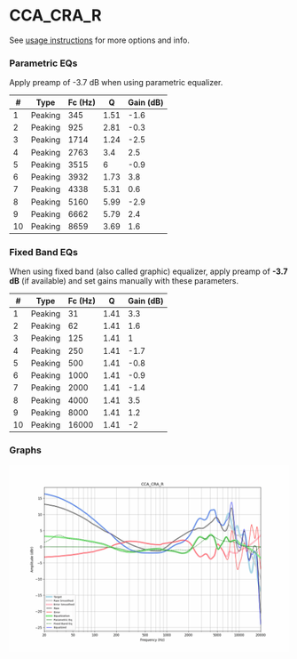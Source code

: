 # CCA_CRA_R
See [usage instructions](https://github.com/jaakkopasanen/AutoEq#usage) for more options and info.

### Parametric EQs
Apply preamp of -3.7 dB when using parametric equalizer.

|   # | Type    |   Fc (Hz) |    Q |   Gain (dB) |
|-----|---------|-----------|------|-------------|
|   1 | Peaking |       345 | 1.51 |        -1.6 |
|   2 | Peaking |       925 | 2.81 |        -0.3 |
|   3 | Peaking |      1714 | 1.24 |        -2.5 |
|   4 | Peaking |      2763 | 3.4  |         2.5 |
|   5 | Peaking |      3515 | 6    |        -0.9 |
|   6 | Peaking |      3932 | 1.73 |         3.8 |
|   7 | Peaking |      4338 | 5.31 |         0.6 |
|   8 | Peaking |      5160 | 5.99 |        -2.9 |
|   9 | Peaking |      6662 | 5.79 |         2.4 |
|  10 | Peaking |      8659 | 3.69 |         1.6 |

### Fixed Band EQs
When using fixed band (also called graphic) equalizer, apply preamp of **-3.7 dB** (if available) and set gains manually with these parameters.

|   # | Type    |   Fc (Hz) |    Q |   Gain (dB) |
|-----|---------|-----------|------|-------------|
|   1 | Peaking |        31 | 1.41 |         3.3 |
|   2 | Peaking |        62 | 1.41 |         1.6 |
|   3 | Peaking |       125 | 1.41 |         1   |
|   4 | Peaking |       250 | 1.41 |        -1.7 |
|   5 | Peaking |       500 | 1.41 |        -0.8 |
|   6 | Peaking |      1000 | 1.41 |        -0.9 |
|   7 | Peaking |      2000 | 1.41 |        -1.4 |
|   8 | Peaking |      4000 | 1.41 |         3.5 |
|   9 | Peaking |      8000 | 1.41 |         1.2 |
|  10 | Peaking |     16000 | 1.41 |        -2   |

### Graphs
![](./CCA_CRA_R.png)
